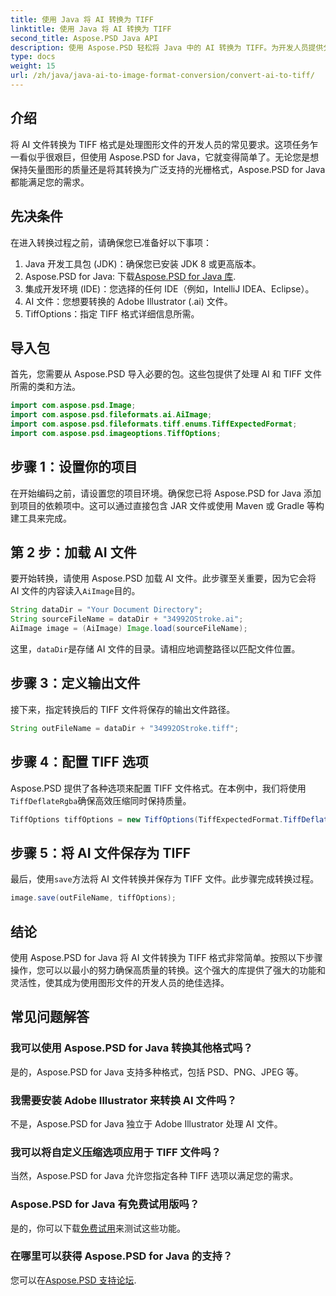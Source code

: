 ```yaml
---
title: 使用 Java 将 AI 转换为 TIFF
linktitle: 使用 Java 将 AI 转换为 TIFF
second_title: Aspose.PSD Java API
description: 使用 Aspose.PSD 轻松将 Java 中的 AI 转换为 TIFF。为开发人员提供分步指南。包含下载、设置和代码片段。
type: docs
weight: 15
url: /zh/java/java-ai-to-image-format-conversion/convert-ai-to-tiff/
---
```

## 介绍
将 AI 文件转换为 TIFF 格式是处理图形文件的开发人员的常见要求。这项任务乍一看似乎很艰巨，但使用 Aspose.PSD for Java，它就变得简单了。无论您是想保持矢量图形的质量还是将其转换为广泛支持的光栅格式，Aspose.PSD for Java 都能满足您的需求。
## 先决条件
在进入转换过程之前，请确保您已准备好以下事项：
1. Java 开发工具包 (JDK)：确保您已安装 JDK 8 或更高版本。
2. Aspose.PSD for Java: 下载[Aspose.PSD for Java 库](https://releases.aspose.com/psd/java/).
3. 集成开发环境 (IDE)：您选择的任何 IDE（例如，IntelliJ IDEA、Eclipse）。
4. AI 文件：您想要转换的 Adobe Illustrator (.ai) 文件。
5. TiffOptions：指定 TIFF 格式详细信息所需。
## 导入包
首先，您需要从 Aspose.PSD 导入必要的包。这些包提供了处理 AI 和 TIFF 文件所需的类和方法。
```java
import com.aspose.psd.Image;
import com.aspose.psd.fileformats.ai.AiImage;
import com.aspose.psd.fileformats.tiff.enums.TiffExpectedFormat;
import com.aspose.psd.imageoptions.TiffOptions;
```
## 步骤 1：设置你的项目
在开始编码之前，请设置您的项目环境。确保您已将 Aspose.PSD for Java 添加到项目的依赖项中。这可以通过直接包含 JAR 文件或使用 Maven 或 Gradle 等构建工具来完成。
## 第 2 步：加载 AI 文件
要开始转换，请使用 Aspose.PSD 加载 AI 文件。此步骤至关重要，因为它会将 AI 文件的内容读入`AiImage`目的。
```java
String dataDir = "Your Document Directory";
String sourceFileName = dataDir + "34992OStroke.ai";
AiImage image = (AiImage) Image.load(sourceFileName);
```
这里，`dataDir`是存储 AI 文件的目录。请相应地调整路径以匹配文件位置。
## 步骤 3：定义输出文件
接下来，指定转换后的 TIFF 文件将保存的输出文件路径。
```java
String outFileName = dataDir + "34992OStroke.tiff";
```
## 步骤 4：配置 TIFF 选项
Aspose.PSD 提供了各种选项来配置 TIFF 文件格式。在本例中，我们将使用`TiffDeflateRgba`确保高效压缩同时保持质量。
```java
TiffOptions tiffOptions = new TiffOptions(TiffExpectedFormat.TiffDeflateRgba);
```
## 步骤 5：将 AI 文件保存为 TIFF
最后，使用`save`方法将 AI 文件转换并保存为 TIFF 文件。此步骤完成转换过程。
```java
image.save(outFileName, tiffOptions);
```

## 结论
使用 Aspose.PSD for Java 将 AI 文件转换为 TIFF 格式非常简单。按照以下步骤操作，您可以以最小的努力确保高质量的转换。这个强大的库提供了强大的功能和灵活性，使其成为使用图形文件的开发人员的绝佳选择。
## 常见问题解答
### 我可以使用 Aspose.PSD for Java 转换其他格式吗？
是的，Aspose.PSD for Java 支持多种格式，包括 PSD、PNG、JPEG 等。
### 我需要安装 Adobe Illustrator 来转换 AI 文件吗？
不是，Aspose.PSD for Java 独立于 Adobe Illustrator 处理 AI 文件。
### 我可以将自定义压缩选项应用于 TIFF 文件吗？
当然，Aspose.PSD for Java 允许您指定各种 TIFF 选项以满足您的需求。
### Aspose.PSD for Java 有免费试用版吗？
是的，你可以下载[免费试用](https://releases.aspose.com/)来测试这些功能。
### 在哪里可以获得 Aspose.PSD for Java 的支持？
您可以在[Aspose.PSD 支持论坛](https://forum.aspose.com/c/psd/34).